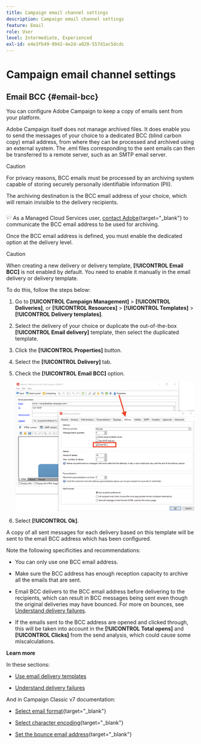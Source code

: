 ```yaml
---
title: Campaign email channel settings
description: Campaign email channel settings
feature: Email
role: User
level: Intermediate, Experienced
exl-id: e4e3fb49-9942-4e2d-a020-557d1ac5dcdc
---
```

# Campaign email channel settings

## Email BCC {#email-bcc}

<!--
>[!NOTE]
>
>This capability is available starting Campaign v8.3. To check your version, refer to [this section](../start/compatibility-matrix.md#how-to-check-your-campaign-version-and-buildversion)-->

You can configure Adobe Campaign to keep a copy of emails sent from your platform.

Adobe Campaign itself does not manage archived files. It does enable you to send the messages of your choice to a dedicated BCC (blind carbon copy) email address, from where they can be processed and archived using an external system. The .eml files corresponding to the sent emails can then be transferred to a remote server, such as an SMTP email server.

>[!CAUTION]
>
>For privacy reasons, BCC emails must be processed by an archiving system capable of storing securely personally identifiable information (PII).

The archiving destination is the BCC email address of your choice, which will remain invisible to the delivery recipients.

![](../assets/do-not-localize/speech.png)  As a Managed Cloud Services user, [contact Adobe](../start/campaign-faq.md#support){target="_blank"} to communicate the BCC email address to be used for archiving.

Once the BCC email address is defined, you must enable the dedicated option at the delivery level.

>[!CAUTION]
>
>When creating a new delivery or delivery template, **[!UICONTROL Email BCC]** is not enabled by default. You need to enable it manually in the email delivery or delivery template.


To do this, follow the steps below:

1. Go to **[!UICONTROL Campaign Management]** > **[!UICONTROL Deliveries]**, or **[!UICONTROL Resources]** > **[!UICONTROL Templates]** > **[!UICONTROL Delivery templates]**.
1. Select the delivery of your choice or duplicate the out-of-the-box **[!UICONTROL Email delivery]** template, then select the duplicated template.
1. Click the **[!UICONTROL Properties]** button.
1. Select the **[!UICONTROL Delivery]** tab.
1. Check the **[!UICONTROL Email BCC]** option.

    ![](assets/email-bcc.png)

1. Select **[!UICONTROL Ok]**.

A copy of all sent messages for each delivery based on this template will be sent to the email BCC address which has been configured.

Note the following specificities and recommendations:

* You can only use one BCC email address.

* Make sure the BCC address has enough reception capacity to archive all the emails that are sent.

* Email BCC <!--with Enhanced MTA--> delivers to the BCC email address before delivering to the recipients, which can result in BCC messages being sent even though the original deliveries may have bounced. For more on bounces, see [Understand delivery failures](../send/delivery-failures.md).

* If the emails sent to the BCC address are opened and clicked through, this will be taken into account in the **[!UICONTROL Total opens]** and **[!UICONTROL Clicks]** from the send analysis, which could cause some miscalculations.

<!--Only successfully sent emails are taken in account, bounces are not.-->

**Learn more**

In these sections:

* [Use email delivery templates](../send/create-templates.md)

* [Understand delivery failures](../send/delivery-failures.md)


And  in Campaign Classic v7 documentation:

* [Select email format](https://experienceleague.adobe.com/docs/campaign-classic/using/sending-messages/sending-emails/sending-an-email/email-parameters.html#selecting-message-formats){target="_blank"}

* [Select character encoding](https://experienceleague.adobe.com/docs/campaign-classic/using/sending-messages/sending-emails/sending-an-email/email-parameters.html#character-encoding){target="_blank"}

* [Set the bounce email address](https://experienceleague.adobe.com/docs/campaign-classic/using/sending-messages/sending-emails/sending-an-email/email-parameters.html#managing-bounce-emails){target="_blank"}

